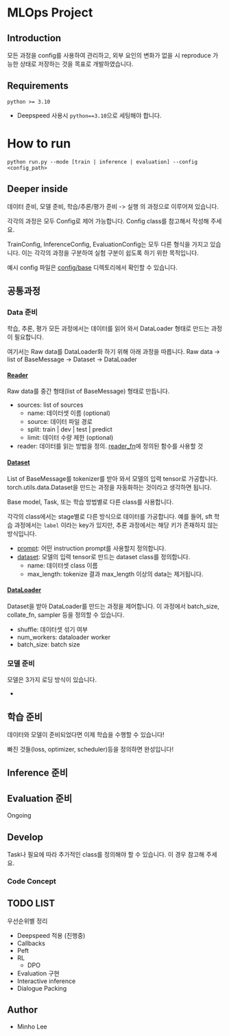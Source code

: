 # MLOps Project

## Introduction
모든 과정을 config를 사용하여 관리하고, 외부 요인의 변화가 없을 시 reproduce 가능한 상태로 저장하는 것을 목표로 개발하였습니다.

## Requirements
`python >= 3.10`

* Deepspeed 사용시 `python==3.10`으로 세팅해야 합니다.

# How to run
`python run.py --mode [train | inference | evaluation] --config <config_path>`

## Deeper inside
데이터 준비, 모델 준비, 학습/추론/평가 준비 -> 실행 의 과정으로 이루어져 있습니다.

각각의 과정은 모두 Config로 제어 가능합니다. Config class를 참고해서 작성해 주세요.

TrainConfig, InferenceConfig, EvaluationConfig는 모두 다른 형식을 가지고 있습니다.
이는 각각의 과정을 구분하여 실험 구분이 쉽도록 하기 위한 목적입니다.

예시 config 파일은 [config/base](https://github.com/minolee/mlops/tree/main/config/base) 디렉토리에서 확인할 수 있습니다.

## 공통과정
### Data 준비

학습, 추론, 평가 모든 과정에서는 데이터를 읽어 와서 DataLoader 형태로 만드는 과정이 필요합니다.

여기서는 Raw data를 DataLoader화 하기 위해 아래 과정을 따릅니다.
Raw data -> list of BaseMessage -> Dataset -> DataLoader

#### [Reader](https://github.com/minolee/mlops/blob/main/src/data/reader/config.py)
Raw data를 중간 형태(list of BaseMessage) 형태로 만듭니다.

* sources: list of sources
  * name: 데이터셋 이름 (optional)
  * source: 데이터 파일 경로
  * split: train | dev | test | predict
  * limit: 데이터 수량 제한 (optional)
* reader: 데이터를 읽는 방법을 정의. [reader_fn](https://github.com/minolee/mlops/blob/main/src/data/reader/reader.py)에 정의된 함수를 사용할 것

#### [Dataset](https://github.com/minolee/mlops/blob/main/src/data/dataset/config.py)
List of BaseMessage를 tokenizer를 받아 와서 모델의 입력 tensor로 가공합니다. torch.utils.data.Dataset을 만드는 과정을 자동화하는 것이라고 생각하면 됩니다. 

Base model, Task, 또는 학습 방법별로 다른 class를 사용합니다.

각각의 class에서는 stage별로 다른 방식으로 데이터를 가공합니다. 예를 들어, sft 학습 과정에서는 `label` 이라는 key가 있지만, 추론 과정에서는 해당 키가 존재하지 않는 방식입니다.

* [prompt](https://github.com/minolee/mlops/blob/main/src/data/dataset/prompt.py): 어떤 instruction prompt를 사용할지 정의합니다.
* [dataset](https://github.com/minolee/mlops/blob/main/src/data/dataset/dataset.py): 모델의 입력 tensor로 만드는 dataset class를 정의합니다.
  * name: 데이터셋 class 이름
  * max_length: tokenize 결과 max_length 이상의 data는 제거됩니다.

#### [DataLoader](https://github.com/minolee/mlops/blob/main/src/data/dataloader/config.py)
Dataset을 받아 DataLoader를 만드는 과정을 제어합니다. 이 과정에서 batch_size, collate_fn, sampler 등을 정의할 수 있습니다.

* shuffle: 데이터셋 섞기 여부
* num_workers: dataloader worker
* batch_size: batch size


### 모델 준비
모델은 3가지 로딩 방식이 있습니다.

* 


## 학습 준비
데이터와 모델이 준비되었다면 이제 학습을 수행할 수 있습니다!

빠진 것들(loss, optimizer, scheduler)등을 정의하면 완성입니다!



## Inference 준비

## Evaluation 준비
Ongoing

## Develop

Task나 필요에 따라 추가적인 class를 정의해야 할 수 있습니다. 이 경우 참고해 주세요.

### Code Concept


## TODO LIST
우선순위별 정리

* Deepspeed 적용 (진행중)
* Callbacks
* Peft
* RL
  * DPO
* Evaluation 구현
* Interactive inference
* Dialogue Packing

## Author
- Minho Lee